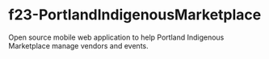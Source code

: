 # f23-PortlandIndigenousMarketplace
Open source mobile web application to help Portland Indigenous Marketplace manage vendors and events.
